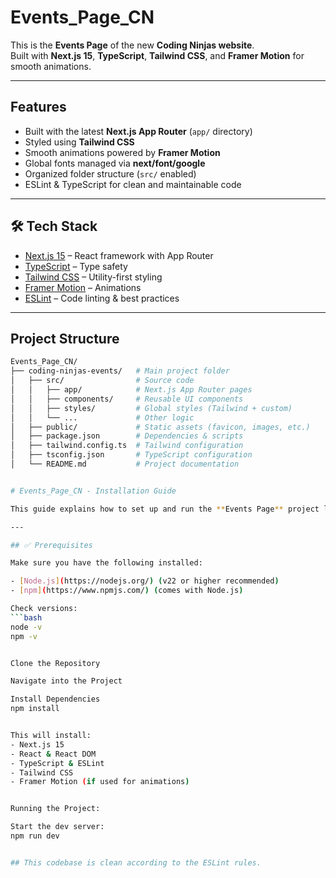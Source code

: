 # Events_Page_CN

This is the **Events Page** of the new **Coding Ninjas website**.  
Built with **Next.js 15**, **TypeScript**, **Tailwind CSS**, and **Framer Motion** for smooth animations.

---

## Features
- Built with the latest **Next.js App Router** (`app/` directory)
- Styled using **Tailwind CSS**
- Smooth animations powered by **Framer Motion**
- Global fonts managed via **next/font/google**
- Organized folder structure (`src/` enabled)
- ESLint & TypeScript for clean and maintainable code

---

## 🛠️ Tech Stack

- [Next.js 15](https://nextjs.org/) – React framework with App Router
- [TypeScript](https://www.typescriptlang.org/) – Type safety
- [Tailwind CSS](https://tailwindcss.com/) – Utility-first styling
- [Framer Motion](https://www.framer.com/motion/) – Animations
- [ESLint](https://eslint.org/) – Code linting & best practices

---

## Project Structure

```bash
Events_Page_CN/
├── coding-ninjas-events/   # Main project folder
│   ├── src/                # Source code
│   │   ├── app/            # Next.js App Router pages
│   │   ├── components/     # Reusable UI components
│   │   ├── styles/         # Global styles (Tailwind + custom)
│   │   └── ...             # Other logic
│   ├── public/             # Static assets (favicon, images, etc.)
│   ├── package.json        # Dependencies & scripts
│   ├── tailwind.config.ts  # Tailwind configuration
│   ├── tsconfig.json       # TypeScript configuration
│   └── README.md           # Project documentation


# Events_Page_CN - Installation Guide

This guide explains how to set up and run the **Events Page** project locally.

---

## ✅ Prerequisites

Make sure you have the following installed:

- [Node.js](https://nodejs.org/) (v22 or higher recommended)
- [npm](https://www.npmjs.com/) (comes with Node.js)

Check versions:
```bash
node -v
npm -v


Clone the Repository

Navigate into the Project

Install Dependencies
npm install


This will install:
- Next.js 15
- React & React DOM
- TypeScript & ESLint
- Tailwind CSS
- Framer Motion (if used for animations)


Running the Project:

Start the dev server:
npm run dev


## This codebase is clean according to the ESLint rules.